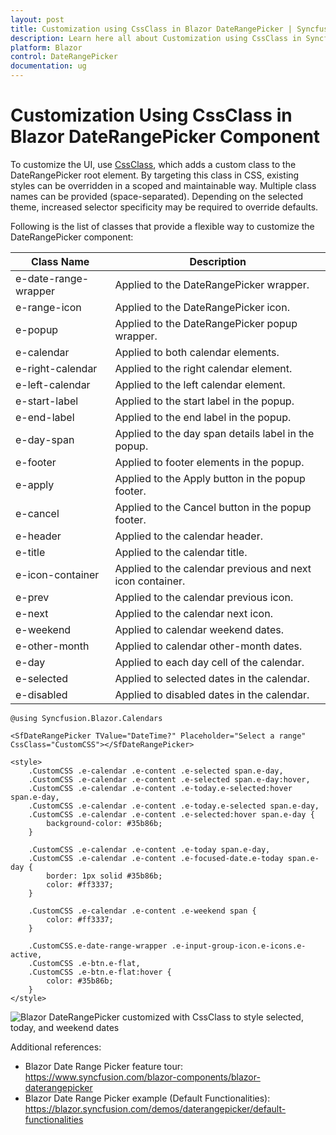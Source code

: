 ```yaml
---
layout: post
title: Customization using CssClass in Blazor DateRangePicker | Syncfusion
description: Learn here all about Customization using CssClass in Syncfusion Blazor DateRangePicker component and more.
platform: Blazor
control: DateRangePicker
documentation: ug
---
```


# Customization Using CssClass in Blazor DateRangePicker Component

To customize the UI, use [CssClass](https://help.syncfusion.com/cr/blazor/Syncfusion.Blazor.Calendars.DateRangePickerModel-1.html#Syncfusion_Blazor_Calendars_DateRangePickerModel_1_CssClass), which adds a custom class to the DateRangePicker root element. By targeting this class in CSS, existing styles can be overridden in a scoped and maintainable way. Multiple class names can be provided (space-separated). Depending on the selected theme, increased selector specificity may be required to override defaults.

Following is the list of classes that provide a flexible way to customize the DateRangePicker component:

| Class Name | Description |
| --- | --- |
| e-date-range-wrapper | Applied to the DateRangePicker wrapper. |
| e-range-icon | Applied to the DateRangePicker icon. |
| e-popup | Applied to the DateRangePicker popup wrapper. |
| e-calendar | Applied to both calendar elements. |
| e-right-calendar | Applied to the right calendar element. |
| e-left-calendar | Applied to the left calendar element. |
| e-start-label | Applied to the start label in the popup. |
| e-end-label | Applied to the end label in the popup. |
| e-day-span | Applied to the day span details label in the popup. |
| e-footer | Applied to footer elements in the popup. |
| e-apply | Applied to the Apply button in the popup footer. |
| e-cancel | Applied to the Cancel button in the popup footer. |
| e-header | Applied to the calendar header. |
| e-title | Applied to the calendar title. |
| e-icon-container | Applied to the calendar previous and next icon container. |
| e-prev | Applied to the calendar previous icon. |
| e-next | Applied to the calendar next icon. |
| e-weekend | Applied to calendar weekend dates. |
| e-other-month | Applied to calendar other-month dates. |
| e-day | Applied to each day cell of the calendar. |
| e-selected | Applied to selected dates in the calendar. |
| e-disabled | Applied to disabled dates in the calendar. |

```cshtml
@using Syncfusion.Blazor.Calendars

<SfDateRangePicker TValue="DateTime?" Placeholder="Select a range" CssClass="CustomCSS"></SfDateRangePicker>

<style>
    .CustomCSS .e-calendar .e-content .e-selected span.e-day,
    .CustomCSS .e-calendar .e-content .e-selected span.e-day:hover,
    .CustomCSS .e-calendar .e-content .e-today.e-selected:hover span.e-day,
    .CustomCSS .e-calendar .e-content .e-today.e-selected span.e-day,
    .CustomCSS .e-calendar .e-content .e-selected:hover span.e-day {
        background-color: #35b86b;
    }

    .CustomCSS .e-calendar .e-content .e-today span.e-day,
    .CustomCSS .e-calendar .e-content .e-focused-date.e-today span.e-day {
        border: 1px solid #35b86b;
        color: #ff3337;
    }

    .CustomCSS .e-calendar .e-content .e-weekend span {
        color: #ff3337;
    }

    .CustomCSS.e-date-range-wrapper .e-input-group-icon.e-icons.e-active,
    .CustomCSS .e-btn.e-flat,
    .CustomCSS .e-btn.e-flat:hover {
        color: #35b86b;
    }
</style>
```

![Blazor DateRangePicker customized with CssClass to style selected, today, and weekend dates](../images/blazor-daterangepicker-cssclass-customization.png)

Additional references:
- Blazor Date Range Picker feature tour: https://www.syncfusion.com/blazor-components/blazor-daterangepicker
- Blazor Date Range Picker example (Default Functionalities): https://blazor.syncfusion.com/demos/daterangepicker/default-functionalities
